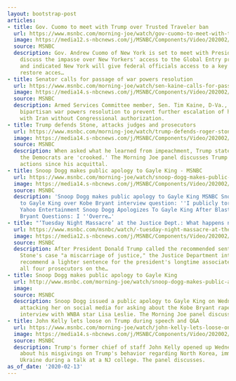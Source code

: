```yaml
---
layout: bootstrap-post
articles:
- title: Gov. Cuomo to meet with Trump over Trusted Traveler ban
  url: https://www.msnbc.com/morning-joe/watch/gov-cuomo-to-meet-with-trump-over-trusted-traveler-ban-78669381506
  image: https://media12.s-nbcnews.com/j/MSNBC/Components/Video/202002/n_mj_cuomo_200213_1920x1080.nbcnews-fp-1200-630.jpg
  source: MSNBC
  description: Gov. Andrew Cuomo of New York is set to meet with President Trump Thursday  to
    discuss the impasse over New Yorkers' access to the Global Entry program for travelers,
    and indicated New York will give federal officials access to a key database to
    restore acces…
- title: Senator calls for passage of war powers resolution
  url: https://www.msnbc.com/morning-joe/watch/sen-kaine-calls-for-passage-of-war-powers-resolution-78667845620
  image: https://media14.s-nbcnews.com/j/MSNBC/Components/Video/202002/n_mj_kaine_200213_1920x1080.nbcnews-fp-1200-630.jpg
  source: MSNBC
  description: Armed Services Committee member, Sen. Tim Kaine, D-Va., discusses his
    bipartisan war powers resolution to prevent further escalation of hostilities
    with Iran without Congressional authorization.
- title: Trump defends Stone, attacks judges and prosecutors
  url: https://www.msnbc.com/morning-joe/watch/trump-defends-roger-stone-attacks-judges-and-prosecutors-78668357541
  image: https://media14.s-nbcnews.com/j/MSNBC/Components/Video/202002/n_mj_seven_200213_1920x1080.nbcnews-fp-1200-630.jpg
  source: MSNBC
  description: When asked what he learned from impeachment, Trump stated it was that
    the Democrats are 'crooked.' The Morning Joe panel discusses Trump's remarks and
    actions since his acquittal.
- title: Snoop Dogg makes public apology to Gayle King - MSNBC
  url: https://www.msnbc.com/morning-joe/watch/snoop-dogg-makes-public-apology-to-gayle-king-78664261843
  image: https://media14.s-nbcnews.com/j/MSNBC/Components/Video/202002/n_mj_gayle_200213_1920x1080.nbcnews-fp-1200-630.jpg
  source: MSNBC
  description: 'Snoop Dogg makes public apology to Gayle King MSNBC Snoop Dogg apologizes
    to Gayle King over Kobe Bryant interview question: ''I publicly tore you down''
    Yahoo Entertainment Snoop Dogg Apologizes To Gayle King After Blasting Her Kobe
    Bryant Questions: I ''Overre…'
- title: "‘Tuesday Night Massacre’ at the Justice Dept.: What happens now?"
  url: https://www.msnbc.com/msnbc/watch/-tuesday-night-massacre-at-the-justice-dept-what-happens-now-78665285697
  image: https://media12.s-nbcnews.com/j/MSNBC/Components/Video/202002/daythatwas.nbcnews-fp-1200-630.JPG
  source: MSNBC
  description: After President Donald Trump called the recommended sentencing in Roger
    Stone's case "a miscarriage of justice," the Justice Department intervened to
    recommend a lighter sentence for the president's longtime associate. As a result,
    all four prosecutors on the…
- title: Snoop Dogg makes public apology to Gayle King
  url: http://www.msnbc.com/morning-joe/watch/snoop-dogg-makes-public-apology-to-gayle-king-78664261843
  image: 
  source: MSNBC
  description: Snoop Dogg issued a public apology to Gayle King on Wednesday after
    attacking her on social media for asking about the Kobe Bryant rape case in an
    interview with WNBA star Lisa Leslie. The Morning Joe panel discusses.
- title: John Kelly lets loose on Trump during speech and Q&A
  url: https://www.msnbc.com/morning-joe/watch/john-kelly-lets-loose-on-trump-during-speech-and-q-a-78664773613
  image: https://media14.s-nbcnews.com/j/MSNBC/Components/Video/202002/n_mj_kelly_200213_1920x1080.nbcnews-fp-1200-630.jpg
  source: MSNBC
  description: Trump's former chief of staff John Kelly opened up Wednesday evening
    about his misgivings on Trump's behavior regarding North Korea, immigration, and
    Ukraine during a talk at a NJ college. The panel discusses.
as_of_date: '2020-02-13'
---
```


